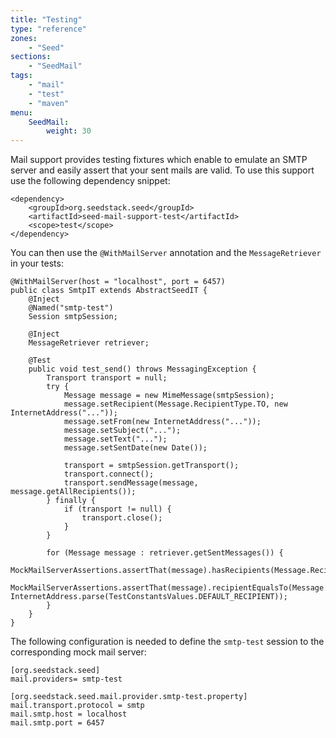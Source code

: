 ```yaml
---
title: "Testing"
type: "reference"
zones:
    - "Seed"
sections:
    - "SeedMail"
tags:
    - "mail"
    - "test"
    - "maven"
menu:
    SeedMail:
        weight: 30
---
```


Mail support provides testing fixtures which enable to emulate an SMTP server and easily assert that your sent mails
are valid. To use this support use the following dependency snippet:

    <dependency>
        <groupId>org.seedstack.seed</groupId>
        <artifactId>seed-mail-support-test</artifactId>
        <scope>test</scope>
    </dependency>
    
You can then use the `@WithMailServer` annotation and the `MessageRetriever` in your tests:

    @WithMailServer(host = "localhost", port = 6457)
    public class SmtpIT extends AbstractSeedIT {
        @Inject
        @Named("smtp-test")
        Session smtpSession;
    
        @Inject
        MessageRetriever retriever;
    
        @Test
        public void test_send() throws MessagingException {
            Transport transport = null;
            try {
                Message message = new MimeMessage(smtpSession);
                message.setRecipient(Message.RecipientType.TO, new InternetAddress("..."));
                message.setFrom(new InternetAddress("..."));
                message.setSubject("...");
                message.setText("...");
                message.setSentDate(new Date());

                transport = smtpSession.getTransport();
                transport.connect();
                transport.sendMessage(message, message.getAllRecipients());
            } finally {
                if (transport != null) {
                    transport.close();
                }
            }
            
            for (Message message : retriever.getSentMessages()) {
                MockMailServerAssertions.assertThat(message).hasRecipients(Message.RecipientType.TO);
                MockMailServerAssertions.assertThat(message).recipientEqualsTo(Message.RecipientType.TO, InternetAddress.parse(TestConstantsValues.DEFAULT_RECIPIENT));
            }
        }
    }

The following configuration is needed to define the `smtp-test` session to the corresponding mock mail server:

    [org.seedstack.seed]
    mail.providers= smtp-test
    
    [org.seedstack.seed.mail.provider.smtp-test.property]
    mail.transport.protocol = smtp
    mail.smtp.host = localhost
    mail.smtp.port = 6457
